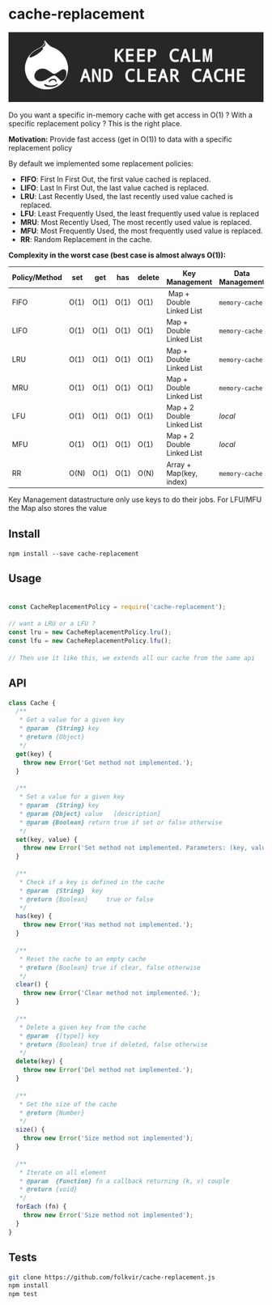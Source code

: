 # cache-replacement

![Keep Calm and Clear Cache](./src/utils/images/kccc.png)

Do you want a specific in-memory cache with get access in O(1) ? With a specific replacement policy ? This is the right place.

**Motivation:** Provide fast access (get in O(1)) to data with a specific replacement policy

By default we implemented some replacement policies:
* **FIFO**: First In First Out, the first value cached is replaced.
* **LIFO**: Last In First Out, the last value cached is replaced.
* **LRU**: Last Recently Used, the last recently used value cached is replaced.
* **LFU**: Least Frequently Used, the least frequently used value is replaced
* **MRU**: Most Recently Used, The most recently used value is replaced.
* **MFU**: Most Frequently Used, the most frequently used value is replaced.
* **RR**: Random Replacement in the cache.

**Complexity in the worst case (best case is almost always O(1)):**

Policy/Method | set | get | has | delete | Key Management | Data Management
--- | --- | --- | --- | --- | --- | ---
FIFO | O(1) | O(1) | O(1) | O(1) | Map + Double Linked List | `memory-cache`
LIFO | O(1) | O(1) | O(1) | O(1) | Map + Double Linked List | `memory-cache`
LRU | O(1) | O(1) | O(1) | O(1) | Map + Double Linked List | `memory-cache`
MRU | O(1) | O(1) | O(1) | O(1) | Map + Double Linked List | `memory-cache`
LFU | O(1) | O(1) | O(1) | O(1) | Map + 2 Double Linked List | *local*
MFU | O(1) | O(1) | O(1) | O(1) | Map + 2 Double Linked List | *local*
RR | O(N) | O(1) | O(1) | O(N) | Array + Map(key, index) |  `memory-cache`

Key Management datastructure only use keys to do their jobs.
For LFU/MFU the Map also stores the value

## Install
`npm install --save cache-replacement`

## Usage

```js

const CacheReplacementPolicy = require('cache-replacement');

// want a LRU or a LFU ?
const lru = new CacheReplacementPolicy.lru();
const lfu = new CacheReplacementPolicy.lfu();

// Then use it like this, we extends all our cache from the same api
```

## API


```js
class Cache {
  /**
   * Get a value for a given key
   * @param  {String} key
   * @return {Object}
   */
  get(key) {
    throw new Error('Get method not implemented.');
  }

  /**
   * Set a value for a given key
   * @param  {String} key
   * @param {Object} value   [description]
   * @param {Boolean} return true if set or false otherwise
   */
  set(key, value) {
    throw new Error('Set method not implemented. Parameters: (key, value)');
  }

  /**
   * Check if a key is defined in the cache
   * @param  {String}  key
   * @return {Boolean}     true or false
   */
  has(key) {
    throw new Error('Has method not implemented.');
  }

  /**
   * Reset the cache to an empty cache
   * @return {Boolean} true if clear, false otherwise
   */
  clear() {
    throw new Error('Clear method not implemented.');
  }

  /**
   * Delete a given key from the cache
   * @param  {[type]} key
   * @return {Boolean} true if deleted, false otherwise
   */
  delete(key) {
    throw new Error('Del method not implemented.');
  }

  /**
   * Get the size of the cache
   * @return {Number}
   */
  size() {
    throw new Error('Size method not implemented');
  }

  /**
   * Iterate on all element
   * @param  {Function} fn a callback returning (k, v) couple
   * @return {void}
   */
  forEach (fn) {
    throw new Error('Size method not implemented');
  }
}
```

## Tests
```bash
git clone https://github.com/folkvir/cache-replacement.js
npm install
npm test
```
